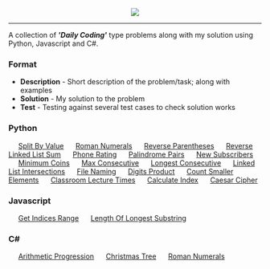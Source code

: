 <p align="center">
  <img src="https://i.ibb.co/Dk9MC80/Banner-Image.png"/>
</p>

---
A collection of ***'Daily Coding'*** type problems along with my solution using Python, Javascript and C#.

### Format
- **Description** - Short description of the problem/task; along with examples
- **Solution** - My solution to the problem 
- **Test** - Testing against several test cases to check solution works

### Python
&nbsp;&nbsp;&nbsp;&nbsp;&nbsp;[Split By Value](Python/SplitByValue.py)
&nbsp;&nbsp;&nbsp;&nbsp;&nbsp;[Roman Numerals](Python/RomanNumerals.py)
&nbsp;&nbsp;&nbsp;&nbsp;&nbsp;[Reverse Parentheses](Python/ReverseParentheses.py)
&nbsp;&nbsp;&nbsp;&nbsp;&nbsp;[Reverse Linked List Sum](Python/ReverseLinkedListSum.py)
&nbsp;&nbsp;&nbsp;&nbsp;&nbsp;[Phone Rating](Python/PhoneRating.py)
&nbsp;&nbsp;&nbsp;&nbsp;&nbsp;[Palindrome Pairs](Python/PalindromePairs.py)
&nbsp;&nbsp;&nbsp;&nbsp;&nbsp;[New Subscribers](Python/NewSubscribers.py)
&nbsp;&nbsp;&nbsp;&nbsp;&nbsp;[Minimum Coins](Python/MinimumCoins.py)
&nbsp;&nbsp;&nbsp;&nbsp;&nbsp;[Max Consecutive](Python/MaxConsecutive.py)
&nbsp;&nbsp;&nbsp;&nbsp;&nbsp;[Longest Consecutive](Python/LongestConsecutive.py)
&nbsp;&nbsp;&nbsp;&nbsp;&nbsp;[Linked List Intersections](Python/LinkedListIntersections.py)
&nbsp;&nbsp;&nbsp;&nbsp;&nbsp;[File Naming](Python/FileNaming.py)
&nbsp;&nbsp;&nbsp;&nbsp;&nbsp;[Digits Product](Python/DigitsProduct.py)
&nbsp;&nbsp;&nbsp;&nbsp;&nbsp;[Count Smaller Elements](Python/CountSmallerElements.py)
&nbsp;&nbsp;&nbsp;&nbsp;&nbsp;[Classroom Lecture Times](Python/Classroomlecturetimes.py)
&nbsp;&nbsp;&nbsp;&nbsp;&nbsp;[Calculate Index](Python/CalculateIndex.py)
&nbsp;&nbsp;&nbsp;&nbsp;&nbsp;[Caesar Cipher](Python/caesar_cipher/caesar_cipher.py)

### Javascript
&nbsp;&nbsp;&nbsp;&nbsp;&nbsp;[Get Indices Range](Javascript/getIndicesRange.js)
&nbsp;&nbsp;&nbsp;&nbsp;&nbsp;[Length Of Longest Substring](Javascript/lengthOfLongestSubstring.js)

### C#
&nbsp;&nbsp;&nbsp;&nbsp;&nbsp;[Arithmetic Progression](C%23/ArithmeticProgression/Program.cs)
&nbsp;&nbsp;&nbsp;&nbsp;&nbsp;[Christmas Tree](C%23/ChristmasTree/Program.cs)
&nbsp;&nbsp;&nbsp;&nbsp;&nbsp;[Roman Numerals](C%23/RomanNumerals/Program.cs)
